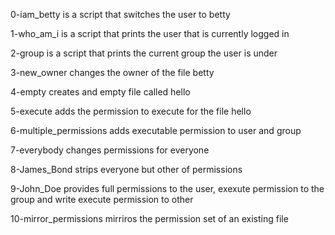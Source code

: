 0-iam_betty is a script that switches the user to betty

1-who_am_i is a script that prints the user that is currently logged in

2-group is a script that prints the current group the user is under

3-new_owner changes the owner of the file betty

4-empty creates and empty file called hello

5-execute adds the permission to execute for the file hello

6-multiple_permissions adds executable permission to user and group

7-everybody changes permissions for everyone

8-James_Bond strips everyone but other of permissions

9-John_Doe provides full permissions to the user, exexute permission to the group and write execute permission to other

10-mirror_permissions mirriros the permission set of an existing file 
 

